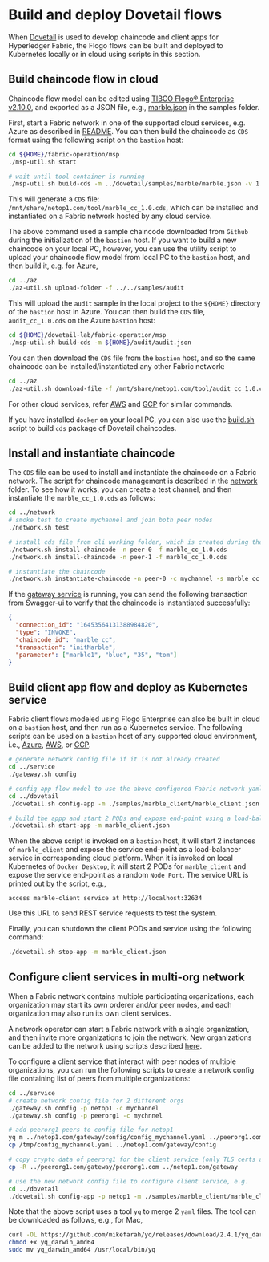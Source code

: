 # Build and deploy Dovetail flows

When [Dovetail](https://github.com/dovetail-lab/fabric-samples) is used to develop chaincode and client apps for Hyperledger Fabric, the Flogo flows can be built and deployed to Kubernetes locally or in cloud using scripts in this section.

## Build chaincode flow in cloud

Chaincode flow model can be edited using [TIBCO Flogo® Enterprise v2.10.0](https://docs.tibco.com/products/tibco-flogo-enterprise-2-10-0), and exported as a JSON file, e.g., [marble.json](./samples/marble/marble.json) in the samples folder.

First, start a Fabric network in one of the supported cloud services, e.g. Azure as described in [README](../az/README.md). You can then build the chaincode as `CDS` format using the following script on the `bastion` host:

```bash
cd ${HOME}/fabric-operation/msp
./msp-util.sh start

# wait until tool container is running
./msp-util.sh build-cds -m ../dovetail/samples/marble/marble.json -v 1.0
```

This will generate a `CDS` file: `/mnt/share/netop1.com/tool/marble_cc_1.0.cds`, which can be installed and instantiated on a Fabric network hosted by any cloud service.

The above command used a sample chaincode downloaded from `Github` during the initialization of the `bastion` host. If you want to build a new chaincode on your local PC, however, you can use the utility script to upload your chaincode flow model from local PC to the `bastion` host, and then build it, e.g. for Azure,

```bash
cd ../az
./az-util.sh upload-folder -f ../../samples/audit
```

This will upload the `audit` sample in the local project to the `${HOME}` directory of the `bastion` host in Azure. You can then build the `CDS` file, `audit_cc_1.0.cds` on the Azure `bastion` host:

```bash
cd ${HOME}/dovetail-lab/fabric-operation/msp
./msp-util.sh build-cds -m ${HOME}/audit/audit.json
```

You can then download the `CDS` file from the `bastion` host, and so the same chaincode can be installed/instantiated any other Fabric network:

```bash
cd ../az
./az-util.sh download-file -f /mnt/share/netop1.com/tool/audit_cc_1.0.cds -l /path/to/download
```

For other cloud services, refer [AWS](../aws/README.md) and [GCP](../gcp/README.md) for similar commands.

If you have installed `docker` on your local PC, you can also use the [build.sh](https://github.com/dovetail-lab/fabric-cli/blob/master/scripts/build.sh) script to build `cds` package of Dovetail chaincodes.

## Install and instantiate chaincode

The `CDS` file can be used to install and instantiate the chaincode on a Fabric network. The script for chaincode management is described in the [network](../network/README.md) folder. To see how it works, you can create a test channel, and then instantiate the `marble_cc_1.0.cds` as follows:

```bash
cd ../network
# smoke test to create mychannel and join both peer nodes
./network.sh test

# install cds file from cli working folder, which is created during the build step
./network.sh install-chaincode -n peer-0 -f marble_cc_1.0.cds
./network.sh install-chaincode -n peer-1 -f marble_cc_1.0.cds

# instantiate the chaincode
./network.sh instantiate-chaincode -n peer-0 -c mychannel -s marble_cc -v 1.0 -m '{"Args":["init"]}'
```

If the [gateway service](../service/README.md) is running, you can send the following transaction from Swagger-ui to verify that the chaincode is instantiated successfully:

```json
{
  "connection_id": "16453564131388984820",
  "type": "INVOKE",
  "chaincode_id": "marble_cc",
  "transaction": "initMarble",
  "parameter": ["marble1", "blue", "35", "tom"]
}
```

## Build client app flow and deploy as Kubernetes service

Fabric client flows modeled using Flogo Enterprise can also be built in cloud on a `bastion` host, and then run as a Kubernetes service. The following scripts can be used on a `bastion` host of any supported cloud environment, i.e., [Azure](../az), [AWS](../aws), or [GCP](../gcp).

```bash
# generate network config file if it is not already created
cd ../service
./gateway.sh config

# config app flow model to use the above configured Fabric network yaml
cd ../dovetail
./dovetail.sh config-app -m ./samples/marble_client/marble_client.json

# build the appp and start 2 PODs and expose end-point using a load-balancer service
./dovetail.sh start-app -m marble_client.json
```

When the above script is invoked on a `bastion` host, it will start 2 instances of `marble_client` and expose the service end-point as a load-balancer service in corresponding cloud platform. When it is invoked on local Kubernetes of `Docker Desktop`, it will start 2 PODs for `marble_client` and expose the service end-point as a random `Node Port`. The service URL is printed out by the script, e.g.,

```
access marble-client service at http://localhost:32634
```

Use this URL to send REST service requests to test the system.

Finally, you can shutdown the client PODs and service using the following command:

```bash
./dovetail.sh stop-app -m marble_client.json
```

## Configure client services in multi-org network

When a Fabric network contains multiple participating organizations, each organization may start its own orderer and/or peer nodes, and each organization may also run its own client services.

A network operator can start a Fabric network with a single organization, and then invite more organizations to join the network. New organizations can be added to the network using scripts described [here](../operations.md#add-new-peer-org-to-the-same-kubernetes-cluster).

To configure a client service that interact with peer nodes of multiple organizations, you can run the following scripts to create a network config file containing list of peers from multiple organizations:

```bash
cd ../service
# create network config file for 2 different orgs
./gateway.sh config -p netop1 -c mychannel
./gateway.sh config -p peerorg1 -c mychnnel

# add peerorg1 peers to config file for netop1
yq m ../netop1.com/gateway/config/config_mychannel.yaml ../peerorg1.com/gateway/config/config_mychannel.yaml > /tmp/config_mychannel.yaml
cp /tmp/config_mychannel.yaml ../netop1.com/gateway/config

# copy crypto data of peerorg1 for the client service (only TLS certs are required, private user data should not be copied)
cp -R ../peerorg1.com/gateway/peerorg1.com ../netop1.com/gateway

# use the new network config file to configure client service, e.g.
cd ../dovetail
./dovetail.sh config-app -p netop1 -m ./samples/marble_client/marble_client.json
```

Note that the above script uses a tool `yq` to merge 2 `yaml` files. The tool can be downloaded as follows, e.g., for Mac,

```bash
curl -OL https://github.com/mikefarah/yq/releases/download/2.4.1/yq_darwin_amd64
chmod +x yq_darwin_amd64
sudo mv yq_darwin_amd64 /usr/local/bin/yq
```
